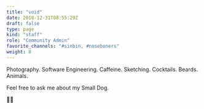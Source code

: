 ```yaml
---
title: "void"
date: 2018-12-31T08:55:29Z
draft: false
type: page
kind: "staff"
role: "Community Admin"
favorite_channels: "#sinbin, #noseboners"
weight: 8
---
```


Photography. Software Engineering. Caffeine. Sketching. Cocktails. Beards. Animals.

Feel free to ask me about my Small Dog.

🤙🏻
